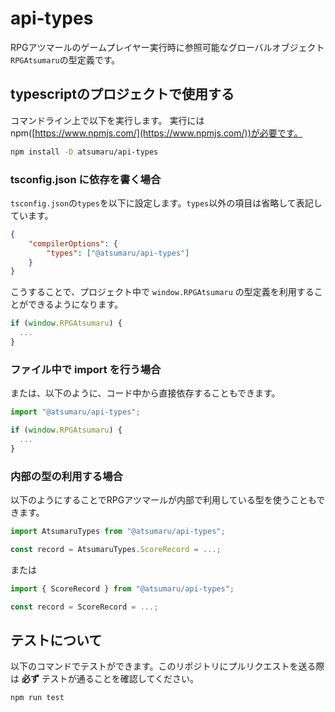# api-types

RPGアツマールのゲームプレイヤー実行時に参照可能なグローバルオブジェクト`RPGAtsumaru`の型定義です。

## typescriptのプロジェクトで使用する

コマンドライン上で以下を実行します。
実行にはnpm([https://www.npmjs.com/](https://www.npmjs.com/))が必要です。

```bash
npm install -D atsumaru/api-types
```

### tsconfig.json に依存を書く場合

`tsconfig.json`の`types`を以下に設定します。`types`以外の項目は省略して表記しています。

```json
{
    "compilerOptions": {
        "types": ["@atsumaru/api-types"]
    }
}
```

こうすることで、プロジェクト中で `window.RPGAtsumaru` の型定義を利用することができるようになります。

```ts
if (window.RPGAtsumaru) {
  ...
}
```

### ファイル中で import を行う場合

または、以下のように、コード中から直接依存することもできます。

```ts
import "@atsumaru/api-types";

if (window.RPGAtsumaru) {
  ...
}
```

### 内部の型の利用する場合

以下のようにすることでRPGアツマールが内部で利用している型を使うこともできます。

```ts
import AtsumaruTypes from "@atsumaru/api-types";

const record = AtsumaruTypes.ScoreRecord = ...;
```

または

```ts
import { ScoreRecord } from "@atsumaru/api-types";

const record = ScoreRecord = ...;
```

## テストについて

以下のコマンドでテストができます。このリポジトリにプルリクエストを送る際は **必ず** テストが通ることを確認してください。

```sh
npm run test
```
